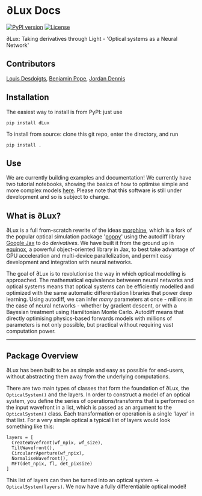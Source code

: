 # ∂Lux Docs
[![PyPI version](https://badge.fury.io/py/dLux.svg)](https://badge.fury.io/py/dLux)
[![License](https://img.shields.io/badge/License-BSD%203--Clause-blue.svg)](https://opensource.org/licenses/BSD-3-Clause)

∂Lux: Taking derivatives through Light - 'Optical systems as a Neural Network'

## Contributors 

[Louis Desdoigts](https://github.com/LouisDesdoigts), [Benjamin Pope](https://github.com/benjaminpope), [Jordan Dennis](https://github.com/Jordan-Dennis)

## Installation

The easiest way to install is from PyPI: just use

`pip install dLux`

To install from source: clone this git repo, enter the directory, and run

`pip install .`

## Use

We are currently building examples and documentation! We currently have two tutorial notebooks, showing the basics of how to optimise simple and more complex models [here](https://github.com/LouisDesdoigts/dLux/tree/main/notebooks). Please note that this software is still under development and so is subject to change.

## What is ∂Lux?

∂Lux is a full from-scratch rewrite of the ideas [morphine](https://github.com/benjaminpope/morphine), which is a fork of the popular optical simulation package '[poppy](https://github.com/mperrin/poppy)' using the autodiff library [Google Jax](https://github.com/google/jax) to do _derivatives_. We have built it from the ground up in [equinox](https://github.com/patrick-kidger/equinox), a powerful object-oriented library in Jax, to best take advantage of GPU acceleration and multi-device parallelization, and permit easy development and integration with neural networks.

The goal of ∂Lux is to revolutionise the way in which optical modelling is approached. The mathematical equivalence betweeen neural networks and optical systems means that optical systems can be efficiently modelled and optimized with the same automatic differentiation libraries that power deep learning. Using autodiff, we can infer *many* parameters at once - millions in the case of neural networks - whether by gradient descent, or with a Bayesian treatment using Hamiltonian Monte Carlo. Autodiff means that directly optimising physics-based forwards models with millions of parameters is not only possible, but practical without requiring vast computation power. 

---

## Package Overview

∂Lux has been built to be as simple and easy as possible for end-users, without abstracting them away from the underlying computations. 

There are two main types of classes that form the foundation of ∂Lux, the `OpticalSystem()` and the layers. In order to construct a model of an optical system, you define the series of operations/transforms that is performed on the input wavefront in a list, which is passed as an argument to the `OpticalSystem()` class. Each transformation or operation is a single 'layer' in that list. For a very simple optical a typical list of layers would look something like this:

```
layers = [
  CreateWavefront(wf_npix, wf_size),
  TiltWavefront(),
  CircularrAperture(wf_npix),
  NormaliseWavefront(),
  MFT(det_npix, fl, det_pixsize)
]
```

This list of layers can then be turned into an optical system -> `OpticalSystem(layers)`. We now have a fully differentiable optical model!
